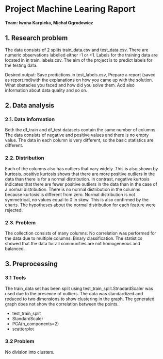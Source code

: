 # Project Machine Learing Raport 

#### Team: Iwona Karpicka, Michał Ogrodowicz


## 1. Research problem
The data consists of 2 splits train_data.csv and test_data.csv. There are numeric observations labelled either -1 or +1. Labels for the training data are located in in train_labels.csv. 
The aim of the project is to predict labels for the testing data.

Desired output:
Save predictions in test_labels.csv,
Prepare a report (saved as report.md)with the explanations on how you came up with the solution. What obstacles you faced and how did you solve them. Add also information about data quality and so on.

## 2. Data analysis
### 2.1. Data information
Both the df_train and df_test datasets contain the same number of columns. The data consists of negative and positive values and there is no empty value. The data in each column is very different, so the basic statistics are different. 

### 2.2. Distribution
Each of the columns also has outliers that vary widely. This is also shown by kurtosis. positive kurtosis shows that there are more positive outliers in the data than there is for a normal distribution. In contrast, negative kurtosis indicates that there are fewer positive outliers in the data than in the case of a normal distribution. There is no normal distribution in the columns because kurtosis is different from zero. Normal distribution is not symmetrical, no values ​​equal to 0 in skew. This is also confirmed by the charts. The hypotheses about the normal distribution for each feature were rejected.

### 2.3. Problem
The collection consists of many columns. No correlation was performed for the data due to multiple columns. Binary classification. The statistics showed that the data for all communities are not homogeneous and balanced. 

## 3. Preprocessing
### 3.1 Tools
The train_data set has been split using test_train_split.StnadardScaler was used due to the presence of outliers. The data was standardized and reduced to two dimensions to show clustering in the graph. The generated graph does not show the correlation between the points.

* test_train_split
* StandardScaler
* PCA(n_components=2)
* scatterplot



### 3.2 Problem
No division into clusters.

